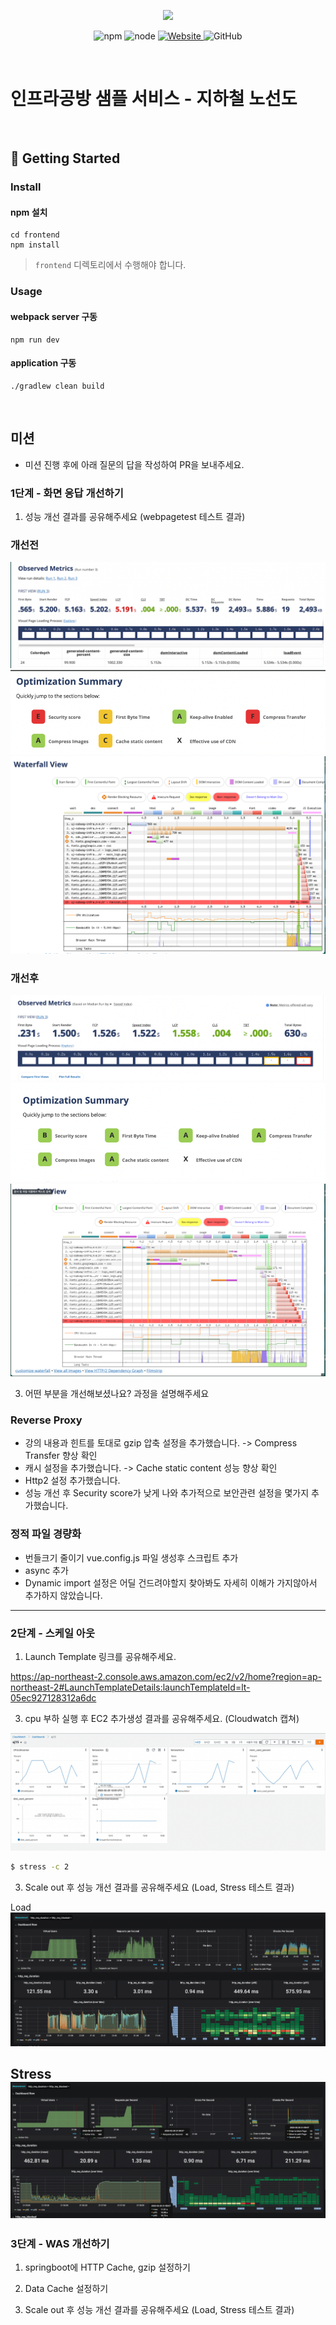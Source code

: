 <p align="center">
    <img width="200px;" src="https://raw.githubusercontent.com/woowacourse/atdd-subway-admin-frontend/master/images/main_logo.png"/>
</p>
<p align="center">
  <img alt="npm" src="https://img.shields.io/badge/npm-%3E%3D%205.5.0-blue">
  <img alt="node" src="https://img.shields.io/badge/node-%3E%3D%209.3.0-blue">
  <a href="https://edu.nextstep.camp/c/R89PYi5H" alt="nextstep atdd">
    <img alt="Website" src="https://img.shields.io/website?url=https%3A%2F%2Fedu.nextstep.camp%2Fc%2FR89PYi5H">
  </a>
  <img alt="GitHub" src="https://img.shields.io/github/license/next-step/atdd-subway-service">
</p>

<br>

# 인프라공방 샘플 서비스 - 지하철 노선도

<br>

## 🚀 Getting Started

### Install
#### npm 설치
```
cd frontend
npm install
```
> `frontend` 디렉토리에서 수행해야 합니다.

### Usage
#### webpack server 구동
```
npm run dev
```
#### application 구동
```
./gradlew clean build
```
<br>

## 미션

* 미션 진행 후에 아래 질문의 답을 작성하여 PR을 보내주세요.


### 1단계 - 화면 응답 개선하기
1. 성능 개선 결과를 공유해주세요 (webpagetest 테스트 결과)

### 개선전
![before-met.png](before-met.png)
![before-summary](before-summary.png)
![before-waterfall](before-waterfall.png)
### 개선후
![after-met.png](after-met.png)
![img_4.png](after-summary.png)
![img_5.png](after-waterfall.png)

3. 어떤 부분을 개선해보셨나요? 과정을 설명해주세요
### Reverse Proxy
- 강의 내용과 힌트를 토대로 gzip 압축 설정을 추가했습니다. -> Compress Transfer 향상 확인
- 캐시 설정을 추가했습니다. -> Cache static content 성능 향상 확인
- Http2 설정 추가했습니다.
- 성능 개선 후 Security score가 낮게 나와 추가적으로 보안관련 설정을 몇가지 추가했습니다.

### 정적 파일 경량화
- 번들크기 줄이기 vue.config.js 파일 생성후 스크립트 추가
- async 추가
- Dynamic import 설정은 어딜 건드려야할지 찾아봐도 자세히 이해가 가지않아서 추가하지 않았습니다.

---

### 2단계 - 스케일 아웃

1. Launch Template 링크를 공유해주세요.

https://ap-northeast-2.console.aws.amazon.com/ec2/v2/home?region=ap-northeast-2#LaunchTemplateDetails:launchTemplateId=lt-05ec927128312a6dc

3. cpu 부하 실행 후 EC2 추가생성 결과를 공유해주세요. (Cloudwatch 캡쳐)

![img.png](img.png)

```sh
$ stress -c 2
```

3. Scale out 후 성능 개선 결과를 공유해주세요 (Load, Stress 테스트 결과)

Load
![img_1.png](Load.png)

Stress
![img_2.png](Stress.png)
---

### 3단계 - WAS 개선하기

1. springboot에 HTTP Cache, gzip 설정하기

2. Data Cache 설정하기

3. Scale out 후 성능 개선 결과를 공유해주세요 (Load, Stress 테스트 결과)
